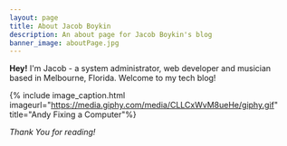 ```yaml
---
layout: page
title: About Jacob Boykin
description: An about page for Jacob Boykin's blog
banner_image: aboutPage.jpg
---
```


**Hey!** I'm Jacob - a system administrator, web developer and musician based in Melbourne, Florida. Welcome to my tech blog!

{% include image_caption.html
  imageurl="https://media.giphy.com/media/CLLCxWvM8ueHe/giphy.gif"
  title="Andy Fixing a Computer"%}

*Thank You for reading!*
